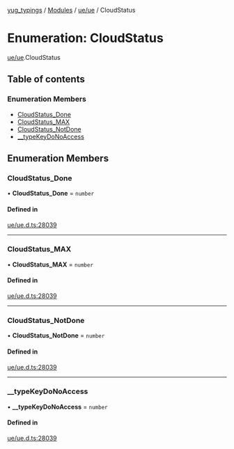[yug_typings](../README.md) / [Modules](../modules.md) / [ue/ue](../modules/ue_ue.md) / CloudStatus

# Enumeration: CloudStatus

[ue/ue](../modules/ue_ue.md).CloudStatus

## Table of contents

### Enumeration Members

- [CloudStatus\_Done](ue_ue.CloudStatus.md#cloudstatus_done)
- [CloudStatus\_MAX](ue_ue.CloudStatus.md#cloudstatus_max)
- [CloudStatus\_NotDone](ue_ue.CloudStatus.md#cloudstatus_notdone)
- [\_\_typeKeyDoNoAccess](ue_ue.CloudStatus.md#__typekeydonoaccess)

## Enumeration Members

### CloudStatus\_Done

• **CloudStatus\_Done** = `number`

#### Defined in

[ue/ue.d.ts:28039](https://github.com/YugMetaverse/yug_typings/blob/25cad34/ue/ue.d.ts#L28039)

___

### CloudStatus\_MAX

• **CloudStatus\_MAX** = `number`

#### Defined in

[ue/ue.d.ts:28039](https://github.com/YugMetaverse/yug_typings/blob/25cad34/ue/ue.d.ts#L28039)

___

### CloudStatus\_NotDone

• **CloudStatus\_NotDone** = `number`

#### Defined in

[ue/ue.d.ts:28039](https://github.com/YugMetaverse/yug_typings/blob/25cad34/ue/ue.d.ts#L28039)

___

### \_\_typeKeyDoNoAccess

• **\_\_typeKeyDoNoAccess** = `number`

#### Defined in

[ue/ue.d.ts:28039](https://github.com/YugMetaverse/yug_typings/blob/25cad34/ue/ue.d.ts#L28039)
